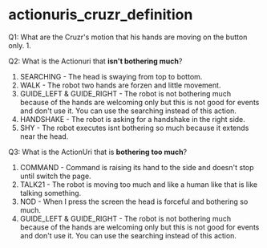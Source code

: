 # actionuris_cruzr_definition

Q1: What are the Cruzr's motion that his hands are moving on the button only.
1.

Q2: What is the Actionuri that **isn't bothering much**?
1. SEARCHING - The head is swaying from top to bottom.
2. WALK - The robot two hands are forzen and little movement.
3. GUIDE_LEFT & GUIDE_RIGHT - The robot is not bothering much because of the hands are welcoming only but this is not good for events and don't use it. You can use the searching instead of this action.
4. HANDSHAKE - The robot is asking for a handshake in the right side.
5. SHY - The robot executes isnt bothering so much because it extends near the head.

Q3: What is the ActionUri that is **bothering too much**?
1. COMMAND - Command is raising its hand to the side and doesn't stop until switch the page.
2. TALK21 - The robot is moving too much and like a human like that is like talking something.
3. NOD - When I press the screen the head is forceful and bothering so much.
4. GUIDE_LEFT & GUIDE_RIGHT - The robot is not bothering much because of the hands are welcoming only but this is not good for events and don't use it. You can use the searching instead of this action.


